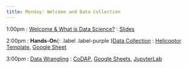 ```yaml
---
title: Monday: Welcome and Data Collection
---
```


1:00pm
: [Welcome & What is Data Science?](#)
  : [Slides](#)

2:00pm
: **Hands-On**{: .label .label-purple }[Data Collection](#)
  : [Helicoptor Template](#), [Google Sheet](#)

3:00pm
: [Data Wrangling](#)
  : [CoDAP](#), [Google Sheets](#), [JupyterLab](#)
